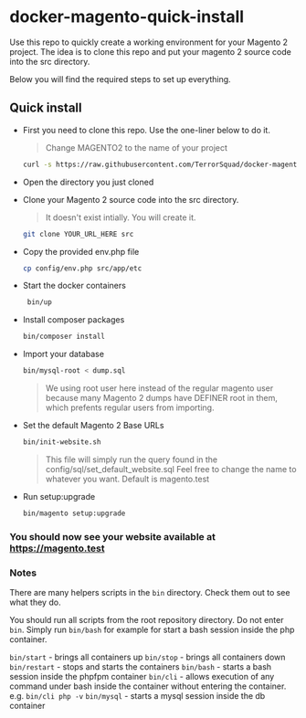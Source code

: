 # docker-magento-quick-install

Use this repo to quickly create a working environment for your Magento 2 project.
The idea is to clone this repo and put your magento 2 source code into the src directory.

Below you will find the required steps to set up everything.

## Quick install

- First you need to clone this repo. Use the one-liner below to do it.
    > Change MAGENTO2 to the name of your project

    ```bash
    curl -s https://raw.githubusercontent.com/TerrorSquad/docker-magento-quick-install/main/init.sh | bash -s MAGENTO2 clone
    ```

- Open the directory you just cloned

- Clone your Magento 2 source code into the src directory.

    > It doesn't exist intially. You will create it.

    ```bash
    git clone YOUR_URL_HERE src
    ```

- Copy the provided env.php file

    ```bash
    cp config/env.php src/app/etc
    ```

- Start the docker containers

  ```bash
   bin/up
  ```

- Install composer packages

    ````bash
    bin/composer install
    ````

- Import your database

    ```bash
    bin/mysql-root < dump.sql
    ```

    > We using root user here instead of the regular magento user because many Magento 2 dumps have DEFINER root in them, which prefents regular users from importing.

- Set the default Magento 2 Base URLs

    ```bash
    bin/init-website.sh
    ```

    > This file will simply run the query found in the config/sql/set_default_website.sql
    > Feel free to change the name to whatever you want.
    > Default is magento.test

- Run setup:upgrade

    ```bash
    bin/magento setup:upgrade
    ```

### You should now see your website available at <https://magento.test>

### Notes

There are many helpers scripts in the `bin` directory. Check them out to see what they do.

You should run all scripts from the root repository directory.
Do not enter `bin`.
Simply run `bin/bash` for example for start a bash session inside the php container.

`bin/start` - brings all containers up
`bin/stop` - brings all containers down
`bin/restart` - stops and starts the containers
`bin/bash` - starts a bash session inside the phpfpm container
`bin/cli` - allows execution of any command under bash inside the container without entering the container. e.g. `bin/cli php -v`
`bin/mysql` - starts a mysql session inside the db container
